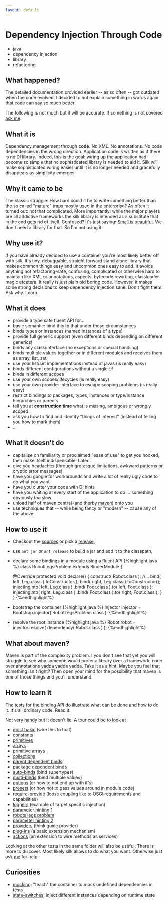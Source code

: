 ```yaml
---
layout: default
---
```


# Dependency Injection Through Code
* java
* dependency injection
* library
* refactoring


## What happened?
The detailed documentation provided earlier -- as so often -- got outdated when the code
evolved. I decided to not explain something in words again that code can say so much better.

The following is not much but it will be accurate. 
If something is not covered [ask me](http://jbee.github.io).


## What it is
Dependency management through **code**. 
No XML. No annotations. No code dependencies in the wrong direction. 
Application code is written as if there is no DI library. 
Indeed, this is the goal: wiring up the application had become so simple that no 
sophisticated library is needed to aid it. 
Silk will make sophisticated wiring easier until it is no longer needed and
gracefully disappears as simplicity emerges.


## Why it came to be
The classic struggle: How hard could it be to write something better than 
the so called "mature" traps mostly used in the enterprise? 
As often it turned out: not that complicated.
More importantly: while the major players are all addictive frameworks the silk
library is intended as a substitute that in the end gets rid of itself.
Confused? It's just saying: [Small is beautiful](http://www.infoq.com/presentations/small-large-systems).
We don't need a library for that. So I'm not using it.


## Why use it?
If you have already decided to use a container you're most likely better off 
with silk. It's tiny, debuggable, straight forward stand alone library that 
makes common things easy and uncommon ones easy to add.
It avoids anything not refactoring-safe, confusing, complicated or otherwise 
hard to maintain like XML or annotations, aspects, bytecode rewirting, classloader magic etcetera.
It really is just plain old boring code. 
However, it makes some strong decisions to keep dependency injection sane.
Don't fight them. Ask why. Learn.


## What it does
* provide a type safe fluent API for...
* basic semantic: bind this to that under those circumstances
* binds types or instances (named instances of a type)
* provide full generic support (even different binds depending on different generics)
* binds any class/interface (no exceptions or special handling)
* binds multiple values together or in different modules and receives them as array, list, set
* use your list/set implementations instead of javas (is really easy)
* binds different configurations without a single `if`
* binds in different scopes
* use your own scopes/lifecycles (is really easy)
* use your own provider interface to escape scoping problems (is really easy) 
* restrict bindings to packages, types, instances or type/instance hierarchies or parents
* tell you at **construction time** what is missing, ambigous or
wrongly scoped.
* ask you how to find and identify "things of interest" (instead of telling you how to mark them)
* ...

## What it doesn't do
* capitalise on familiarity or proclaimed "ease of use" to get you hooked, then make itself indispensable; Later..
* give you headaches (through grotesque limitations, awkward patterns or cryptic error messages)
* have you google for workarounds and write a lot of really ugly code to do what you want
* have you clutter your code with DI hints
* have you waiting at every start of the application to do ... something obviously too slow
* unload half of maven central (and therby <a href="#what-about-maven">maven</a>) onto you
* use techniques that -- while being fancy or "modern" -- cause any of the above


## How to use it
* Checkout the [sources](https://github.com/jbee/silk) or pick a 
[release](https://github.com/jbee/silk/releases),
* use `ant jar` or `ant release` to build a jar and add it to the classpath,
* declare some bindings in a module using a fluent API
{%highlight java %}
class RobotLegsProblem extends BinderModule {

	@Override
	protected void declare() {
		construct( Robot.class );
		//...
		bind( left, Leg.class ).toConstructor();
		bind( right, Leg.class ).toConstructor();
		injectingInto( left, Leg.class )
			.bind( Foot.class ).to( left, Foot.class );
		injectingInto( right, Leg.class )
			.bind( Foot.class ).to( right, Foot.class );
	}
}
{%endhighlight%}
* bootstrap the container
{%highlight java %}
Injector injector = Bootstrap.injector( RobotLegsProblem.class );
{%endhighlight%}
* resolve the root instance
{%highlight java %}
Robot robot = injector.resolve( dependency( Robot.class ) ); 
{%endhighlight%}


## What about maven?
Maven is part of the complexity problem. I you don't see that yet you will struggle to see
why someone would prefer a library over a framework, code over annotations yadda yadda yadda. 
Take it as a hint. Maybe you feel that something isn't right? 
Then open your mind for the possibility that maven is one of those things and you'll understand. 


## How to learn it
The [tests](https://github.com/jbee/silk/tree/master/src/test/se/jbee/inject/bind)
for the binding API do illustrate what can be done and how to do it. 
It's all ordinary code. Read it.

Not very handy but it doesn't lie. A tour could be to look at

* [most basic](https://github.com/jbee/silk/blob/master/src/test/se/jbee/inject/bind/TestInstanceBinds.java) (wire this to that)
* [constants](https://github.com/jbee/silk/blob/master/src/test/se/jbee/inject/bind/TestConstantBinds.java)
* [primitives](https://github.com/jbee/silk/blob/master/src/test/se/jbee/inject/bind/TestPrimitiveBinds.java)
* [arrays](https://github.com/jbee/silk/blob/master/src/test/se/jbee/inject/bind/TestElementBinds.java)
* [primitive arrays](https://github.com/jbee/silk/blob/master/src/test/se/jbee/inject/bind/TestPrimitiveArrayBinds.java)
* [collections](https://github.com/jbee/silk/blob/master/src/test/se/jbee/inject/bind/TestCollectionBinds.java)
* [parent dependent binds](https://github.com/jbee/silk/blob/master/src/test/se/jbee/inject/bind/TestParentTargetBinds.java)
* [package dependent binds](https://github.com/jbee/silk/blob/master/src/test/se/jbee/inject/bind/TestPackageLocalisedBinds.java)
* [auto-binds](https://github.com/jbee/silk/blob/master/src/test/se/jbee/inject/bind/TestAutobindBinds.java) (bind supertypes)
* [multi-binds](https://github.com/jbee/silk/blob/master/src/test/se/jbee/inject/bind/TestMultibindBinds.java) (bind multiple values)
* [options](https://github.com/jbee/silk/blob/master/src/test/se/jbee/inject/bind/TestOptionBinds.java) (or how to not end up with if's)
* [presets](https://github.com/jbee/silk/blob/master/src/test/se/jbee/inject/bind/TestPresetModuleBinds.java) (or how not to pass values around in module code)
* [require-provide](https://github.com/jbee/silk/blob/master/src/test/se/jbee/inject/bind/TestRequiredProvidedBinds.java) (loose coupling like to OSGi requirements and capabilities)
* [loggers](https://github.com/jbee/silk/blob/master/src/test/se/jbee/inject/bind/TestLoggerBinds.java) (example of target specific injection)
* [parameter hinting 1](https://github.com/jbee/silk/blob/master/src/test/se/jbee/inject/bind/TestSpecificImplementationBinds.java)
* [robots legs problem](https://github.com/jbee/silk/blob/master/src/test/se/jbee/inject/bind/TestRobotLegsProblemBinds.java)
* [parameter hinting 2](https://github.com/jbee/silk/blob/master/src/test/se/jbee/inject/bind/TestConstructorParameterBinds.java)
* [providers](https://github.com/jbee/silk/blob/master/src/test/se/jbee/inject/bind/TestProviderBinds.java) (think guice provider)
* [plug-ins](https://github.com/jbee/silk/blob/master/src/test/se/jbee/inject/bind/TestPluginBinds.java) (a basic extension mechanism)
* [actions](https://github.com/jbee/silk/blob/master/src/test/se/jbee/inject/action/TestActionBinds.java) (an extension to wire methods as services)

Looking at the other tests in the same folder will also be useful. 
There is more to discover. Most likely silk allows to do what you want.
Otherwise just ask [me](http://jbee.github.io) for help.


## Curiosities

* [mocking](https://github.com/jbee/silk/blob/master/src/test/se/jbee/inject/bind/TestMockingBinds.java): "teach" the container to mock undefined dependencies in tests
* [state-switches](https://github.com/jbee/silk/blob/master/src/test/se/jbee/inject/bind/TestStateDependentBinds.java): inject different instances depending on runtime state
